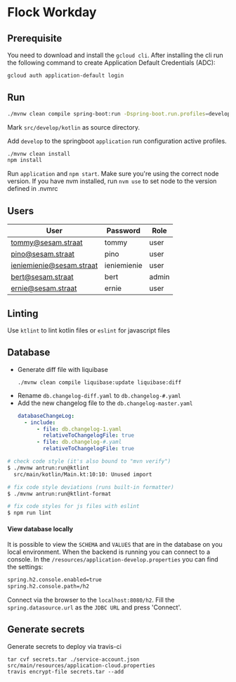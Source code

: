 # Flock Workday

## Prerequisite

You need to download and install the `gcloud cli`. After installing the cli run the following command to create
Application Default Credentials (ADC):
```bash
gcloud auth application-default login
```

## Run

```bash
./mvnw clean compile spring-boot:run -Dspring-boot.run.profiles=develop -Pdevelop
```

Mark `src/develop/kotlin` as source directory.

Add `develop` to the springboot `application` run configuration active profiles.

```bash
./mvnw clean install
npm install
```

Run `application` and `npm start`. Make sure you're using the correct node version. If you have nvm installed,
run `nvm use` to set node to the version defined in .nvmrc

## Users

| User                     | Password    | Role  |
| ------------------------ | ----------- | ----- |
| tommy@sesam.straat       | tommy       | user  |
| pino@sesam.straat        | pino        | user  |
| ieniemienie@sesam.straat | ieniemienie | user  |
| bert@sesam.straat        | bert        | admin |
| ernie@sesam.straat       | ernie       | user  |

## Linting

Use `ktlint` to lint kotlin files or `eslint` for javascript files

## Database

- Generate diff file with liquibase
  ```
  ./mvnw clean compile liquibase:update liquibase:diff
  ```
- Rename `db.changelog-diff.yaml` to `db.changelog-#.yaml`
- Add the new changelog file to the `db.changelog-master.yaml`
  ```yaml
  databaseChangeLog:
    - include:
        - file: db.changelog-1.yaml
          relativeToChangelogFile: true
        - file: db.changelog-#.yaml
          relativeToChangelogFile: true
  ```

```bash
# check code style (it's also bound to "mvn verify")
$ ./mvnw antrun:run@ktlint
  src/main/kotlin/Main.kt:10:10: Unused import

# fix code style deviations (runs built-in formatter)
$ ./mvnw antrun:run@ktlint-format

# fix code styles for js files with eslint
$ npm run lint
```

#### View database locally
It is possible to view the `SCHEMA` and `VALUES` that are in the database on you local environment. When the backend is running you can
connect to a console. In the `/resources/application-develop.properties` you can find the settings:

```bash
spring.h2.console.enabled=true
spring.h2.console.path=/h2
```

Connect via the browser to the `localhost:8080/h2`. Fill the `spring.datasource.url` as the `JDBC URL` and press 'Connect'.


## Generate secrets

Generate secrets to deploy via travis-ci

```
tar cvf secrets.tar ./service-account.json src/main/resources/application-cloud.properties
travis encrypt-file secrets.tar --add
```
